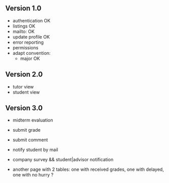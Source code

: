 ## Version 1.0
- authentication OK
- listings OK
- mailto: OK
- update profile OK
- error reporting
- permissions
- adapt convention:
    - major OK


## Version 2.0 ##

- tutor view
- student view

## Version 3.0 ##
- midterm evaluation

- submit grade
- submit comment
- notify student by mail

- company survey && student|advisor notification

- another page with 2 tables: one with received grades, one with delayed, one with no hurry ?
